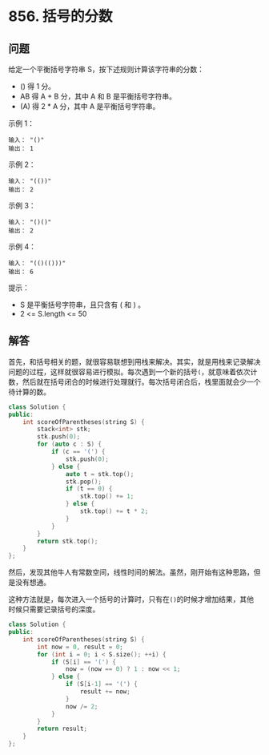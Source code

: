 # 856. 括号的分数

## 问题
给定一个平衡括号字符串 S，按下述规则计算该字符串的分数：
- () 得 1 分。
- AB 得 A + B 分，其中 A 和 B 是平衡括号字符串。
- (A) 得 2 * A 分，其中 A 是平衡括号字符串。

示例 1：
```
输入： "()"
输出： 1
```
示例 2：
```
输入： "(())"
输出： 2
```
示例 3：
```
输入： "()()"
输出： 2
```
示例 4：
```
输入： "(()(()))"
输出： 6
```
提示：
- S 是平衡括号字符串，且只含有 ( 和 ) 。
- 2 <= S.length <= 50

## 解答
首先，和括号相关的题，就很容易联想到用栈来解决。其实，就是用栈来记录解决问题的过程，这样就很容易进行模拟。每次遇到一个新的括号`(`，就意味着依次计数，然后就在括号闭合的时候进行处理就行。每次括号闭合后，栈里面就会少一个待计算的数。

```C++
class Solution {
public:
    int scoreOfParentheses(string S) {
        stack<int> stk;
        stk.push(0);
        for (auto c : S) {
            if (c == '(') {
                stk.push(0);
            } else {
                auto t = stk.top();
                stk.pop();
                if (t == 0) {
                    stk.top() += 1;
                } else {
                    stk.top() += t * 2;
                }
            }
        }
        return stk.top();
    }
};
```

然后，发现其他牛人有常数空间，线性时间的解法。虽然，刚开始有这种思路，但是没有想通。

这种方法就是，每次进入一个括号的计算时，只有在`()`的时候才增加结果，其他时候只需要记录括号的深度。
```C++
class Solution {
public:
    int scoreOfParentheses(string S) {
        int now = 0, result = 0;
        for (int i = 0; i < S.size(); ++i) {
            if (S[i] == '(') {
                now = (now == 0) ? 1 : now << 1;
            } else {
                if (S[i-1] == '(') {
                    result += now;
                }
                now /= 2;
            }
        }
        return result;
    }
};
```